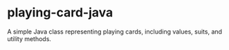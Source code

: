 # playing-card-java
A simple Java class representing playing cards, including values, suits, and utility methods.
